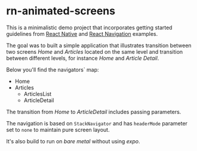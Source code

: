 # rn-animated-screens

This is a minimalistic demo project that incorporates getting started guidelines from [React Native](https://reactnative.dev/docs/getting-started) and [React Navigation](https://reactnavigation.org/docs/nesting-navigators) examples.

The goal was to built a simple application that illustrates transition between two screens _Home_ and _Articles_ located on the same level and transition between different levels, for instance _Home_ and _Article Detail_.

Below you'll find the navigators` map:

- Home
- Articles
  - ArticlesList
  - ArticleDetail

The transition from _Home_ to _ArticleDetail_ includes passing parameters.

The navigation is based on `StackNavigator` and has `headerMode` parameter set to `none` to maintain pure screen layout.

It's also build to run on _bare metal_ without using _expo_.

